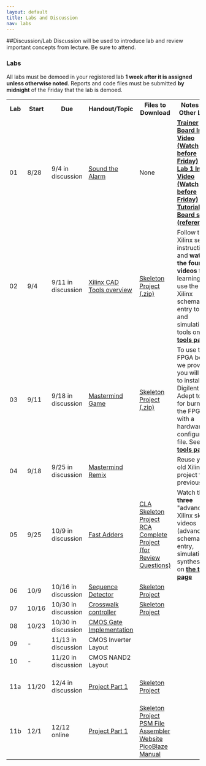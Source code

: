 ```yaml
---
layout: default
title: Labs and Discussion
nav: labs
---
```


##Discussion/Lab
Discussion will be used to introduce lab and review important concepts from lecture.  Be sure to attend.

### Labs

All labs must be demoed in your registered lab **1 week after it is assigned unless otherwise noted**.  Reports and code files must be submitted **by midnight** of the Friday that the lab is demoed.

<table>
<tbody>
<tr>
    <th>Lab</th>
    <th>Start</th>
    <th>Due</th>
    <th>Handout/Topic</th>
    <th>Files to Download</th>
    <th>Notes and Other Links</th>
    <th>Submission</th>
</tr>
<tr>
    <td>01</td>
    <td>8/28</td>
    <td>9/4 in discussion</td>
    <td><a href="http://ee.usc.edu/~redekopp/ee209/ee209_lab1.pdf">Sound the Alarm</a></td>
    <td>None</td>
    <td><strong><a href="http://ee.usc.edu/~redekopp/Streaming/ee101_trainerboard_tutorial/ee101_trainerboard_tutorial.html">Trainer Board Intro. Video (Watch before Friday)</a><strong><br>
    <strong><a href="http://ee.usc.edu/~redekopp/Streaming/ee101_lab1_intro/ee101_lab1_intro.html">Lab 1 Intro Video (Watch before Friday)</a><strong><br>
    <a href="http://ee.usc.edu/~redekopp/ee209/ee209_lab1_board_slides.pdf">Tutorial Board slides (reference)</a></td>
    <td>Hard copy</td>
</tr>
<tr>
    <td>02</td>
    <td>9/4</td>
    <td>9/11 in discussion</t>
    <td><a href="http://ee.usc.edu/~redekopp/ee209/ee209_lab2.pdf">Xilinx CAD Tools overview</a></td>
    <td><a href="http://ee.usc.edu/~redekopp/ee209/xilinx_intro.zip">Skeleton Project (.zip)</a></td>
    <td>Follow the Xilinx setup instructions and <strong>watch the four videos</strong> for learning to use the Xilinx schematic entry tool and simulation tools  on <strong> <a href="http://bits.usc.edu/ee209/tools.html">the tools page</a></strong>.</td>
    <td>Hard copy / Print-outs</td>
</tr>
<tr>
    <td>03</td>
    <td>9/11</td>
    <td>9/18 in discussion</t>
    <td><a href="http://ee.usc.edu/~redekopp/ee209/mmind.pdf">Mastermind Game</a></td>
    <td><a href="http://ee.usc.edu/~redekopp/ee209/mmind.zip">Skeleton Project (.zip)</a></td>
    <td>To use the FPGA boards we provide you will need to install the Digilent Adept tool for burning the FPGAs with a hardware configuration file. See <strong> <a href="http://bits.usc.edu/ee209/tools.html">the tools page</a></strong>.</td>
    <td>Hard copy / Print-outs</td>
</tr>
<tr>
    <td>04</td>
    <td>9/18</td>
    <td>9/25 in discussion</t>
    <td><a href="http://ee.usc.edu/~redekopp/ee209/mmind_kmap.pdf">Mastermind Remix</a></td>
    <td></td>
    <td>Reuse your old Xilinx project from previous lab</td>
    <td>Hard copy / Print-outs</td>
</tr>
<tr>
    <td>05</td>
    <td>9/25</td>
    <td>10/9 in discussion</t>
    <td><a href="http://ee.usc.edu/~redekopp/ee209/ee209_cla.pdf">Fast Adders</a></td>
    <td><a href="http://ee.usc.edu/~redekopp/ee209/cla.zip">CLA Skeleton Project</a><br>
        <a href="http://ee.usc.edu/~redekopp/ee209/rca.zip">RCA Complete Project (for Review Questions)</a></td>
    <td>Watch the <strong>three</strong> "advanced" Xilinx skills videos (advanced schematic entry, simulation, synthesis) on <strong> <a href="http://bits.usc.edu/ee209/tools.html">the tools page</a></strong></td>
    <td>Hard copy / Print-outs</td>
</tr>
<tr>
    <td>06</td>
    <td>10/9</td>
    <td>10/16 in discussion</t>
    <td><a href="http://ee.usc.edu/~redekopp/ee209/seqdet.pdf">Sequence Detector</a></td>
    <td><a href="http://ee.usc.edu/~redekopp/ee209/seqdet.zip">Skeleton Project</a></td>
    <td></td>
    <td>Hard copy / Print-outs</td>
</tr>
<tr>
    <td>07</td>
    <td>10/16</td>
    <td>10/30 in discussion</t>
    <td><a href="http://ee.usc.edu/~redekopp/ee209/crosswalk.pdf">Crosswalk controller</a></td>
    <td><a href="http://ee.usc.edu/~redekopp/ee209/cwalk.zip">Skeleton Project</a></td>
    <td></td>
    <td>Hard copy / Print-outs</td>
</tr>
<tr>
    <td>08</td>
    <td>10/23</td>
    <td>10/30 in discussion</t>
    <td><a href="http://ee.usc.edu/~redekopp/ee209/ee209_cmos_gate.pdf">CMOS Gate Implementation</a></td>
    <td></td>
    <td></td>
    <td>Hard copy / Print-outs</td>
</tr>
<tr>
    <td>09</td>
    <td>-</td>
    <td>11/13 in discussion</t>
    <td>CMOS Inverter Layout</td>
    <td></td>
    <td></td>
    <td>Hard copy / Print-outs</td>
</tr>
<tr>
    <td>10</td>
    <td>-</td>
    <td>11/20 in discussion</t>
    <td>CMOS NAND2 Layout</td>
    <td></td>
    <td></td>
    <td>Hard copy / Print-outs</td>
</tr>
<tr>
    <td>11a</td>
    <td>11/20</td>
    <td>12/4 in discussion</t>
    <td><a href="http://ee.usc.edu/~redekopp/ee209/sqrt1.pdf">Project Part 1</a></td>
    <td><a href="http://ee.usc.edu/~redekopp/ee209/sqrt1.zip">Skeleton Project</a></td>
    <td></td>
    <td>Hard copy / <a href="http://bits.usc.edu/codedrop/?course=ee209-fa15&assignment=sqrt1&auth=Google#">Online Submission Here</a></td>
</tr>
<tr>
    <td>11b</td>
    <td>12/1</td>
    <td>12/12 online</t>
    <td><a href="http://ee.usc.edu/~redekopp/ee209/sqrt2.pdf">Project Part 1</a></td>
    <td><a href="http://ee.usc.edu/~redekopp/ee209/sqrt2.zip">Skeleton Project</a><br>
	<a href="http://bits.usc.edu/codedrop/?course=ee209-fa15&assignment=pasm&auth=Google#">PSM File Assembler Website</a><br>
	<a href="http://ee.usc.edu/~redekopp/ee209/KCPSM3_Manual.pdf">PicoBlaze Manual</a></td>
    <td></td>
   <td><a href="http://bits.usc.edu/codedrop/?course=ee209-fa15&assignment=sqrt2&auth=Google#">Online Submission Here</a></td></tr>
</tbody>
</table>

